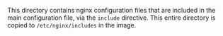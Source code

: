 This directory contains nginx configuration files that are included in the main configuration file, via the `include` directive. This entire directory is copied to `/etc/nginx/includes` in the image.
